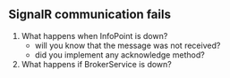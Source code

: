 ## SignalR communication fails
1. What happens when InfoPoint is down?
    - will you know that the message was not received? 
    - did you implement any acknowledge method? 
2. What happens if BrokerService is down?
